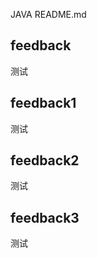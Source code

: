 



JAVA README.md



## feedback

测试





## feedback1

测试





## feedback2

测试



## feedback3

测试